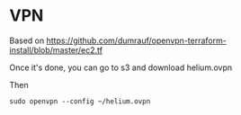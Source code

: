 # VPN

Based on https://github.com/dumrauf/openvpn-terraform-install/blob/master/ec2.tf

Once it's done, you can go to s3 and download helium.ovpn

Then 

```
sudo openvpn --config ~/helium.ovpn
```